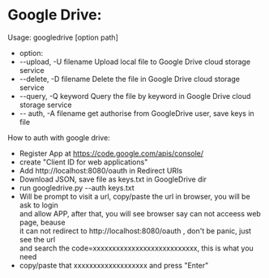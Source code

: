 Google Drive:
===============================
Usage:
googledrive [option path]  
* option:
* --upload, -U filename  Upload local file to Google Drive cloud storage service   
* --delete, -D filename  Delete the file in Google Drive cloud storage service  
* --query,  -Q keyword   Query the file by keyword in Google Drive cloud storage service  
* -- auth,  -A filename  get authorise from GoogleDrive user, save keys in file  

How to auth with google drive:
* Register App at https://code.google.com/apis/console/
* create "Client ID for web applications"
* Add http://localhost:8080/oauth in Redirect URIs
* Download JSON, save file as keys.txt in GoogleDrive dir
* run googledrive.py --auth keys.txt
* Will be prompt to visit a url, copy/paste the url in browser, you will be ask to login  
  and allow APP, after that, you will see browser say can not acceess web page, beause  
  it can not redirect to http://localhost:8080/oauth , don't be panic, just see the url  
  and search the code=xxxxxxxxxxxxxxxxxxxxxxxxxxx, this is what you need
* copy/paste that xxxxxxxxxxxxxxxxxxx and press "Enter"

